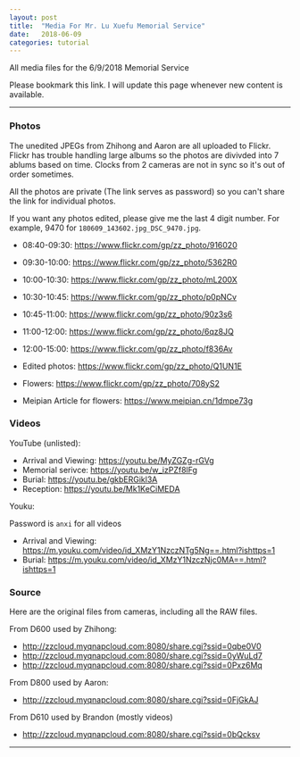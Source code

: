 ```yaml
---
layout: post
title:  "Media For Mr. Lu Xuefu Memorial Service"
date:   2018-06-09
categories: tutorial 
---
```


All media files for the 6/9/2018 Memorial Service

Please bookmark this link. I will update this page whenever new 
content is available.

--------------------

### Photos

The unedited JPEGs from Zhihong and Aaron are all uploaded to
Flickr. Flickr has trouble handling large albums so the photos are 
divivded into 7 ablums based on time. Clocks from 2 cameras are not
in sync so it's out of order sometimes.

All the photos are private (The link serves as password) so you can't
share the link for individual photos. 

If you want any photos edited, please give me the last 4 digit number.
For example, 9470 for `180609_143602.jpg_DSC_9470.jpg`.

* 08:40-09:30: <https://www.flickr.com/gp/zz_photo/916020>
* 09:30-10:00: <https://www.flickr.com/gp/zz_photo/5362R0>
* 10:00-10:30: <https://www.flickr.com/gp/zz_photo/mL200X>
* 10:30-10:45: <https://www.flickr.com/gp/zz_photo/p0pNCv>
* 10:45-11:00: <https://www.flickr.com/gp/zz_photo/90z3s6>
* 11:00-12:00: <https://www.flickr.com/gp/zz_photo/6qz8JQ>
* 12:00-15:00: <https://www.flickr.com/gp/zz_photo/f836Av>

* Edited photos: <https://www.flickr.com/gp/zz_photo/Q1UN1E>
* Flowers: <https://www.flickr.com/gp/zz_photo/708yS2>

* Meipian Article for flowers: <https://www.meipian.cn/1dmpe73g>

### Videos

YouTube (unlisted):

* Arrival and Viewing: <https://youtu.be/MyZGZg-rGVg>
* Memorial serivce: <https://youtu.be/w_izPZf8lFg>
* Burial: <https://youtu.be/gkbERGikl3A>
* Reception: <https://youtu.be/Mk1KeCiMEDA>

Youku:

Password is `anxi` for all videos

* Arrival and Viewing: <https://m.youku.com/video/id_XMzY1NzczNTg5Ng==.html?ishttps=1>
* Burial: <https://m.youku.com/video/id_XMzY1NzczNjc0MA==.html?ishttps=1>

### Source

Here are the original files from cameras, including all the RAW files.

From D600 used by Zhihong:
* <http://zzcloud.myqnapcloud.com:8080/share.cgi?ssid=0qbe0V0>
* <http://zzcloud.myqnapcloud.com:8080/share.cgi?ssid=0yWuLd7>
* <http://zzcloud.myqnapcloud.com:8080/share.cgi?ssid=0Pxz6Mq>

From D800 used by Aaron:
* <http://zzcloud.myqnapcloud.com:8080/share.cgi?ssid=0FjGkAJ>

From D610 used by Brandon (mostly videos)
* <http://zzcloud.myqnapcloud.com:8080/share.cgi?ssid=0bQcksv>

------------------------------
